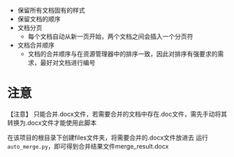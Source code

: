 



- 保留所有文档固有的样式
- 保留文档的顺序
- 文档分页
  - 每个文档自动从新一页开始，两个文档之间会插入一个分页符
- 文档合并顺序
  - 文档的合并顺序与在资源管理器中的排序一致，因此对排序有强要求的需求，最好对文档进行编号


# 注意
【注意】 只能合并.docx文件，若需要合并的文档中存在.doc文件，需先手动将其转换为.docx文件才能使用此脚本

在该项目的根目录下创建files文件夹，将需要合并的.docx文件放进去
运行`auto_merge.py`，即可得到合并结果文件merge_result.docx